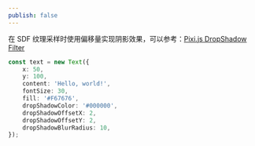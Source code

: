 ```yaml
---
publish: false
---
```


<script setup>
import TextDropShadow from '../../components/TextDropShadow.vue'
</script>

在 SDF 纹理采样时使用偏移量实现阴影效果，可以参考：[Pixi.js DropShadow Filter]

<TextDropShadow />

```ts
const text = new Text({
    x: 50,
    y: 100,
    content: 'Hello, world!',
    fontSize: 30,
    fill: '#F67676',
    dropShadowColor: '#000000',
    dropShadowOffsetX: 2,
    dropShadowOffsetY: 2,
    dropShadowBlurRadius: 10,
});
```

[Pixi.js DropShadow Filter]: https://github.com/pixijs/filters/blob/main/src/drop-shadow/drop-shadow.frag#L13
